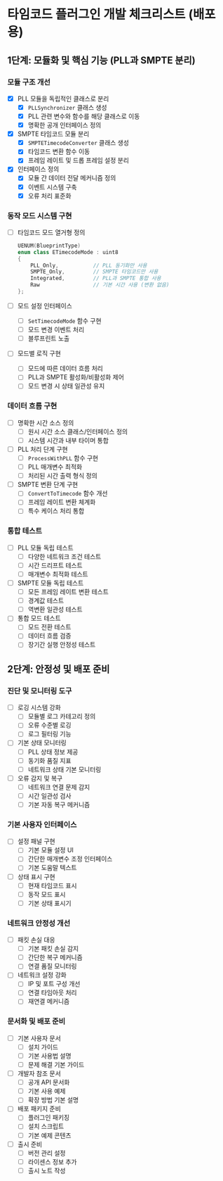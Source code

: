 # 타임코드 플러그인 개발 체크리스트 (배포용)

## 1단계: 모듈화 및 핵심 기능 (PLL과 SMPTE 분리)

### 모듈 구조 개선
- [x] PLL 모듈을 독립적인 클래스로 분리
  - [x] `PLLSynchronizer` 클래스 생성
  - [x] PLL 관련 변수와 함수를 해당 클래스로 이동
  - [x] 명확한 공개 인터페이스 정의

- [x] SMPTE 타임코드 모듈 분리
  - [x] `SMPTETimecodeConverter` 클래스 생성
  - [x] 타임코드 변환 함수 이동
  - [x] 프레임 레이트 및 드롭 프레임 설정 분리

- [x] 인터페이스 정의
  - [x] 모듈 간 데이터 전달 메커니즘 정의
  - [x] 이벤트 시스템 구축
  - [x] 오류 처리 표준화

### 동작 모드 시스템 구현
- [ ] 타임코드 모드 열거형 정의
  ```cpp
  UENUM(BlueprintType)
  enum class ETimecodeMode : uint8
  {
      PLL_Only,           // PLL 동기화만 사용
      SMPTE_Only,         // SMPTE 타임코드만 사용
      Integrated,         // PLL과 SMPTE 통합 사용
      Raw                 // 기본 시간 사용 (변환 없음)
  };
  ```

- [ ] 모드 설정 인터페이스
  - [ ] `SetTimecodeMode` 함수 구현
  - [ ] 모드 변경 이벤트 처리
  - [ ] 블루프린트 노출

- [ ] 모드별 로직 구현
  - [ ] 모드에 따른 데이터 흐름 처리
  - [ ] PLL과 SMPTE 활성화/비활성화 제어
  - [ ] 모드 변경 시 상태 일관성 유지

### 데이터 흐름 구현
- [ ] 명확한 시간 소스 정의
  - [ ] 원시 시간 소스 클래스/인터페이스 정의
  - [ ] 시스템 시간과 내부 타이머 통합

- [ ] PLL 처리 단계 구현
  - [ ] `ProcessWithPLL` 함수 구현
  - [ ] PLL 매개변수 최적화
  - [ ] 처리된 시간 출력 형식 정의

- [ ] SMPTE 변환 단계 구현
  - [ ] `ConvertToTimecode` 함수 개선
  - [ ] 프레임 레이트 변환 체계화
  - [ ] 특수 케이스 처리 통합

### 통합 테스트
- [ ] PLL 모듈 독립 테스트
  - [ ] 다양한 네트워크 조건 테스트
  - [ ] 시간 드리프트 테스트
  - [ ] 매개변수 최적화 테스트

- [ ] SMPTE 모듈 독립 테스트
  - [ ] 모든 프레임 레이트 변환 테스트
  - [ ] 경계값 테스트
  - [ ] 역변환 일관성 테스트

- [ ] 통합 모드 테스트
  - [ ] 모드 전환 테스트
  - [ ] 데이터 흐름 검증
  - [ ] 장기간 실행 안정성 테스트

## 2단계: 안정성 및 배포 준비

### 진단 및 모니터링 도구
- [ ] 로깅 시스템 강화
  - [ ] 모듈별 로그 카테고리 정의
  - [ ] 오류 수준별 로깅
  - [ ] 로그 필터링 기능

- [ ] 기본 상태 모니터링
  - [ ] PLL 상태 정보 제공
  - [ ] 동기화 품질 지표
  - [ ] 네트워크 상태 기본 모니터링

- [ ] 오류 감지 및 복구
  - [ ] 네트워크 연결 문제 감지
  - [ ] 시간 일관성 검사
  - [ ] 기본 자동 복구 메커니즘

### 기본 사용자 인터페이스
- [ ] 설정 패널 구현
  - [ ] 기본 모듈 설정 UI
  - [ ] 간단한 매개변수 조정 인터페이스
  - [ ] 기본 도움말 텍스트

- [ ] 상태 표시 구현
  - [ ] 현재 타임코드 표시
  - [ ] 동작 모드 표시
  - [ ] 기본 상태 표시기

### 네트워크 안정성 개선
- [ ] 패킷 손실 대응
  - [ ] 기본 패킷 손실 감지
  - [ ] 간단한 복구 메커니즘
  - [ ] 연결 품질 모니터링

- [ ] 네트워크 설정 강화
  - [ ] IP 및 포트 구성 개선
  - [ ] 연결 타임아웃 처리
  - [ ] 재연결 메커니즘

### 문서화 및 배포 준비
- [ ] 기본 사용자 문서
  - [ ] 설치 가이드
  - [ ] 기본 사용법 설명
  - [ ] 문제 해결 기본 가이드

- [ ] 개발자 참조 문서
  - [ ] 공개 API 문서화
  - [ ] 기본 사용 예제
  - [ ] 확장 방법 기본 설명

- [ ] 배포 패키지 준비
  - [ ] 플러그인 패키징
  - [ ] 설치 스크립트
  - [ ] 기본 예제 콘텐츠

- [ ] 출시 준비
  - [ ] 버전 관리 설정
  - [ ] 라이센스 정보 추가
  - [ ] 출시 노트 작성
